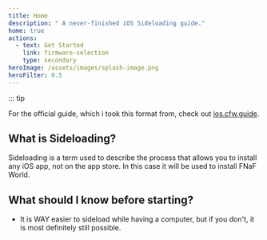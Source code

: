```yaml
---
title: Home
description: " A never-finished iOS Sideloading guide."
home: true
actions:
  - text: Get Started
    link: firmware-selection
    type: secondary
heroImage: /assets/images/splash-image.png
heroFilter: 0.5
---
```


::: tip

For the official guide, which i took this format from, check out [ios.cfw.guide](https://ios.cfw.guide).


## What is Sideloading?

Sideloading is a term used to describe the process that allows you to install any iOS app, not on the app store. In this case it will be used to install FNaF World.


## What should I know before starting?


- It is WAY easier to sideload while having a computer, but if you don't, it is most definitely still possible.

